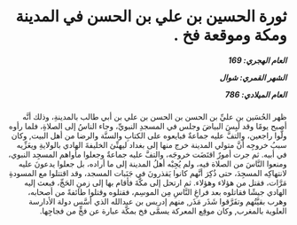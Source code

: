 <h1 dir="rtl">ثورة الحسين بن علي بن الحسن في المدينة ومكة وموقعة فخ .</h1>

<h5 dir="rtl">العام الهجري:  169

الشهر القمري: شوال

العام الميلادي: 786</h5>

<p dir="rtl">ظهر الحُسَين بن عليِّ بن الحسن بن الحسن بن علي بن أبي طالب بالمدينةِ، وذلك أنَّه أصبح يومًا وقد لَبِسَ البياضَ وجلس في المسجدِ النبويِّ، وجاء الناسُ إلى الصلاةِ، فلما رأوه ولَّوا راجعين، والتفَّ عليه جماعةٌ فبايعوه على الكتابِ والسنَّة والرضا من أهل البيت, وكان سببُ خروجِه أنَّ متولي المدينة خرج منها إلى بغداد ليهنِّئ الخليفةَ الهادي بالولايةِ ويعَزِّيه في أبيه. ثم جرت أمورٌ اقتَضَت خروجَه، والتفَّ عليه جماعةٌ وجعلوا مأواهم المسجِد النبوي، ومنعوا النَّاسَ من الصلاة فيه، ولم يُجِبْه أهلُ المدينة إلى ما أراده، بل جعلوا يدعونَ عليه لانتهاكِه المسجِدَ، حتى ذُكِرَ أنَّهم كانوا يَقذرونَ في جَنَبات المسجد، وقد اقتتلوا مع المسودةِ مَرَّات، فقتل من هؤلاء وهؤلاء. ثم ارتحل إلى مكَّةَ فأقام بها إلى زمنِ الحَجِّ، فبعث إليه الهادي جيشًا فقاتلوه بعد فراغِ النَّاسِ مِن الموسِم، فقتلوه وقتلوا طائفةً من أصحابه، وهرب بقيَّتُهم وتفَرَّقوا شَذَر مَذَر, منهم إدريس بن عبدالله الذي أسَّس دولة الأدارسة العلوية بالمغرب, وكان موقِع المعركة يسمَّى فخ بمكَّة عبارة عن فجٍّ من فجاجِها.</p></br>
